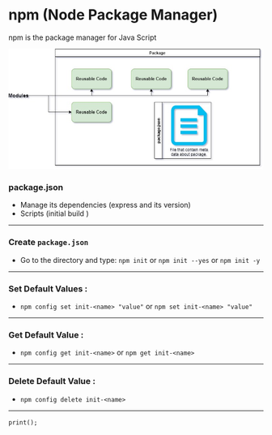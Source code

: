 # npm (Node Package Manager)
npm is the package manager for Java Script

![](packageDiagram.jpg)

### package.json
* Manage its dependencies (express and its version)
* Scripts (initial build )

---

### Create `package.json` 
* Go to the directory and type:
  `npm init` or `npm init --yes` or `npm init -y` 

---

### Set Default Values : 
* `npm config set init-<name> "value"` or `npm set init-<name> "value"`

---

### Get Default Value :
* `npm config get init-<name>` or `npm get init-<name>`

---

### Delete Default Value : 
* `npm config delete init-<name>`

---

```
print();
```
